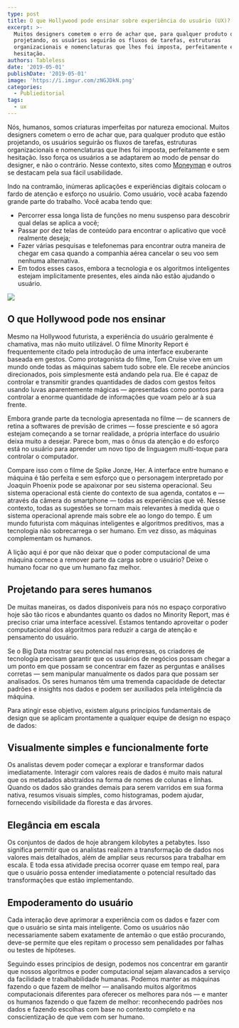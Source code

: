 ```yaml
---
type: post
title: O que Hollywood pode ensinar sobre experiência do usuário (UX)?
excerpt: >-
  Muitos designers cometem o erro de achar que, para qualquer produto que estão
  projetando, os usuários seguirão os fluxos de tarefas, estruturas
  organizacionais e nomenclaturas que lhes foi imposta, perfeitamente e sem
  hesitação. 
authors: Tableless
date: '2019-05-01'
publishDate: '2019-05-01'
image: 'https://i.imgur.com/zNGJDkN.png'
categories:
  - Publieditorial
tags:
  - ux
---
```

Nós, humanos, somos criaturas imperfeitas por natureza emocional. Muitos designers cometem o erro de achar que, para qualquer produto que estão projetando, os usuários seguirão os fluxos de tarefas, estruturas organizacionais e nomenclaturas que lhes foi imposta, perfeitamente e sem hesitação. Isso força os usuários a se adaptarem ao modo de pensar do designer, e não o contrário. Nesse contexto, sites como [Moneyman](https://www.moneyman.com.br/) e outros se destacam pela sua fácil usabilidade.

Indo na contramão, inúmeras aplicações e experiências digitais colocam o fardo de atenção e esforço no usuário. Como usuário, você acaba fazendo grande parte do trabalho. Você acaba tendo que:

* Percorrer essa longa lista de funções no menu suspenso para descobrir qual delas se aplica a você;
* Passar por dez telas de conteúdo para encontrar o aplicativo que você realmente deseja;
* Fazer várias pesquisas e telefonemas para encontrar outra maneira de chegar em casa quando a companhia aérea cancelar o seu voo sem nenhuma alternativa.
* Em todos esses casos, embora a tecnologia e os algoritmos inteligentes estejam implicitamente presentes, eles ainda não estão ajudando o usuário.

![](/images/uploads/screen-shot-2019-10-23-at-06.47.46.png)

## O que Hollywood pode nos ensinar

Mesmo na Hollywood futurista, a experiência do usuário geralmente é chamativa, mas não muito utilizável. O filme Minority Report é frequentemente citado pela introdução de uma interface exuberante baseada em gestos. Como protagonista do filme, Tom Cruise vive em um mundo onde todas as máquinas sabem tudo sobre ele. Ele recebe anúncios direcionados, pois simplesmente está andando pela rua. Ele é capaz de controlar e transmitir grandes quantidades de dados com gestos feitos usando luvas aparentemente mágicas — apresentadas como pontos para controlar a enorme quantidade de informações que voam pelo ar à sua frente.

Embora grande parte da tecnologia apresentada no filme — de scanners de retina a softwares de previsão de crimes — fosse presciente e só agora estejam começando a se tornar realidade, a própria interface do usuário deixa muito a desejar. Parece bom, mas o ônus da atenção e do esforço está no usuário para aprender um novo tipo de linguagem multi-toque para controlar o computador. 

Compare isso com o filme de Spike Jonze, Her. A interface entre humano e máquina é tão perfeita e sem esforço que o personagem interpretado por Joaquin Phoenix pode se apaixonar por seu sistema operacional. Seu sistema operacional está ciente do contexto de sua agenda, contatos e — através da câmera do smartphone — todas as experiências que vê. Nesse contexto, todas as sugestões se tornam mais relevantes à medida que o sistema operacional aprende mais sobre ele ao longo do tempo. É um mundo futurista com máquinas inteligentes e algoritmos preditivos, mas a tecnologia não sobrecarrega o ser humano. Em vez disso, as máquinas complementam os humanos.

A lição aqui é por que não deixar que o poder computacional de uma máquina comece a remover parte da carga sobre o usuário? Deixe o humano focar no que um humano faz melhor.

## Projetando para seres humanos

De muitas maneiras, os dados disponíveis para nós no espaço corporativo hoje são tão ricos e abundantes quanto os dados no Minority Report, mas é preciso criar uma interface acessível. Estamos tentando aproveitar o poder computacional dos algoritmos para reduzir a carga de atenção e pensamento do usuário. 

Se o Big Data mostrar seu potencial nas empresas, os criadores de tecnologia precisam garantir que os usuários de negócios possam chegar a um ponto em que possam se concentrar em fazer as perguntas e análises corretas — sem manipular manualmente os dados para que possam ser analisados. Os seres humanos têm uma tremenda capacidade de detectar padrões e insights nos dados e podem ser auxiliados pela inteligência da máquina.

Para atingir esse objetivo, existem alguns princípios fundamentais de design que se aplicam prontamente a qualquer equipe de design no espaço de dados:

## Visualmente simples e funcionalmente forte

Os analistas devem poder começar a explorar e transformar dados imediatamente. Interagir com valores reais de dados é muito mais natural que os metadados abstraídos na forma de nomes de colunas e linhas. Quando os dados são grandes demais para serem varridos em sua forma nativa, resumos visuais simples, como histogramas, podem ajudar, fornecendo visibilidade da floresta e das árvores.

## Elegância em escala

Os conjuntos de dados de hoje abrangem kilobytes a petabytes. Isso significa permitir que os analistas realizem a transformação de dados nos valores mais detalhados, além de ampliar seus recursos para trabalhar em escala. E toda essa atividade precisa ocorrer quase em tempo real, para que o usuário possa entender imediatamente o potencial resultado das transformações que estão implementando.

## Empoderamento do usuário

Cada interação deve aprimorar a experiência com os dados e fazer com que o usuário se sinta mais inteligente. Como os usuários não necessariamente sabem exatamente de antemão o que estão procurando, deve-se permite que eles repitam o processo sem penalidades por falhas ou testes de hipóteses.

Seguindo esses princípios de design, podemos nos concentrar em garantir que nossos algoritmos e poder computacional sejam alavancados a serviço da facilidade e trabalhabilidade humanas. Podemos manter as máquinas fazendo o que fazem de melhor — analisando muitos algoritmos computacionais diferentes para oferecer os melhores para nós — e manter os humanos fazendo o que fazem de melhor: reconhecendo padrões nos dados e fazendo escolhas com base no contexto completo e na conscientização de que vem com ser humano.
